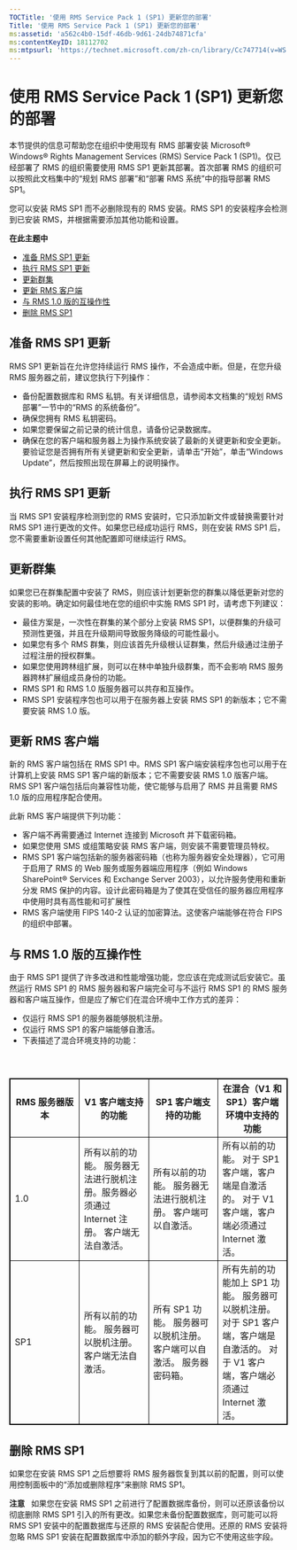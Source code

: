 ```yaml
---
TOCTitle: '使用 RMS Service Pack 1 (SP1) 更新您的部署'
Title: '使用 RMS Service Pack 1 (SP1) 更新您的部署'
ms:assetid: 'a562c4b0-15df-46db-9d61-24db74871cfa'
ms:contentKeyID: 18112702
ms:mtpsurl: 'https://technet.microsoft.com/zh-cn/library/Cc747714(v=WS.10)'
---
```


使用 RMS Service Pack 1 (SP1) 更新您的部署
==========================================

本节提供的信息可帮助您在组织中使用现有 RMS 部署安装 Microsoft® Windows® Rights Management Services (RMS) Service Pack 1 (SP1)。仅已经部署了 RMS 的组织需要使用 RMS SP1 更新其部署。首次部署 RMS 的组织可以按照此文档集中的“规划 RMS 部署”和“部署 RMS 系统”中的指导部署 RMS SP1。

您可以安装 RMS SP1 而不必删除现有的 RMS 安装。RMS SP1 的安装程序会检测到已安装 RMS，并根据需要添加其他功能和设置。

**在此主题中**

-   [准备 RMS SP1 更新](#bkmk_1)
-   [执行 RMS SP1 更新](#bkmk_2)
-   [更新群集](#bkmk_3)
-   [更新 RMS 客户端](#bkmk_4)
-   [与 RMS 1.0 版的互操作性](#bkmk_5)
-   [删除 RMS SP1](#bkmk_6)

<span id="BKMK_1"></span>
准备 RMS SP1 更新
-----------------

RMS SP1 更新旨在允许您持续运行 RMS 操作，不会造成中断。但是，在您升级 RMS 服务器之前，建议您执行下列操作：

-   备份配置数据库和 RMS 私钥。有关详细信息，请参阅本文档集的“规划 RMS 部署”一节中的“RMS 的系统备份”。
-   确保您拥有 RMS 私钥密码。
-   如果您要保留之前记录的统计信息，请备份记录数据库。
-   确保在您的客户端和服务器上为操作系统安装了最新的关键更新和安全更新。要验证您是否拥有所有关键更新和安全更新，请单击“开始”，单击“Windows Update”，然后按照出现在屏幕上的说明操作。

<span id="BKMK_2"></span>
执行 RMS SP1 更新
-----------------

当 RMS SP1 安装程序检测到您的 RMS 安装时，它只添加新文件或替换需要针对 RMS SP1 进行更改的文件。如果您已经成功运行 RMS，则在安装 RMS SP1 后，您不需要重新设置任何其他配置即可继续运行 RMS。

<span id="BKMK_3"></span>
更新群集
--------

如果您已在群集配置中安装了 RMS，则应该计划更新您的群集以降低更新对您的安装的影响。确定如何最佳地在您的组织中实施 RMS SP1 时，请考虑下列建议：

-   最佳方案是，一次性在群集的某个部分上安装 RMS SP1，以便群集的升级可预测性更强，并且在升级期间导致服务降级的可能性最小。
-   如果您有多个 RMS 群集，则应该首先升级根认证群集，然后升级通过注册子过程注册的授权群集。
-   如果您使用跨林组扩展，则可以在林中单独升级群集，而不会影响 RMS 服务器跨林扩展组成员身份的功能。
-   RMS SP1 和 RMS 1.0 版服务器可以共存和互操作。
-   RMS SP1 安装程序包也可以用于在服务器上安装 RMS SP1 的新版本；它不需要安装 RMS 1.0 版。

<span id="BKMK_4"></span>
更新 RMS 客户端
---------------

新的 RMS 客户端包括在 RMS SP1 中。RMS SP1 客户端安装程序包也可以用于在计算机上安装 RMS SP1 客户端的新版本；它不需要安装 RMS 1.0 版客户端。RMS SP1 客户端包括后向兼容性功能，使它能够与启用了 RMS 并且需要 RMS 1.0 版的应用程序配合使用。

此新 RMS 客户端提供下列功能：

-   客户端不再需要通过 Internet 连接到 Microsoft 并下载密码箱。
-   如果您使用 SMS 或组策略安装 RMS 客户端，则安装不需要管理员特权。
-   RMS SP1 客户端包括新的服务器密码箱（也称为服务器安全处理器），它可用于启用了 RMS 的 Web 服务或服务器端应用程序（例如 Windows SharePoint® Services 和 Exchange Server 2003），以允许服务使用和重新分发 RMS 保护的内容。设计此密码箱是为了使其在受信任的服务器应用程序中使用时具有高性能和可扩展性
-   RMS 客户端使用 FIPS 140-2 认证的加密算法。这使客户端能够在符合 FIPS 的组织中部署。

<span id="BKMK_5"></span>
与 RMS 1.0 版的互操作性
-----------------------

由于 RMS SP1 提供了许多改进和性能增强功能，您应该在完成测试后安装它。虽然运行 RMS SP1 的 RMS 服务器和客户端完全可与不运行 RMS SP1 的 RMS 服务器和客户端互操作，但是应了解它们在混合环境中工作方式的差异：

-   仅运行 RMS SP1 的服务器能够脱机注册。
-   仅运行 RMS SP1 的客户端能够自激活。
-   下表描述了混合环境支持的功能：

###  

 
<p> </p> <table style="border:1px solid black;">
<colgroup>
<col width="25%" />
<col width="25%" />
<col width="25%" />
<col width="25%" />
</colgroup>
<thead>
<tr class="header">
<th style="border:1px solid black;" >RMS 服务器版本</th>
<th style="border:1px solid black;" >V1 客户端支持的功能</th>
<th style="border:1px solid black;" >SP1 客户端支持的功能</th>
<th style="border:1px solid black;" >在混合（V1 和 SP1）客户端环境中支持的功能</th>
</tr>
</thead>
<tbody>
<tr class="odd">
<td style="border:1px solid black;">1.0</td>
<td style="border:1px solid black;">所有以前的功能。
服务器无法进行脱机注册。服务器必须通过 Internet 注册。
客户端无法自激活。</td>
<td style="border:1px solid black;">所有以前的功能。
服务器无法进行脱机注册。
客户端可以自激活。</td>
<td style="border:1px solid black;">所有以前的功能。
对于 SP1 客户端，客户端是自激活的。
对于 V1 客户端，客户端必须通过 Internet 激活。</td>
</tr>
<tr class="even">
<td style="border:1px solid black;">SP1</td>
<td style="border:1px solid black;">所有以前的功能。
服务器可以脱机注册。
客户端无法自激活。</td>
<td style="border:1px solid black;">所有 SP1 功能。
服务器可以脱机注册。
客户端可以自激活。
服务器密码箱。</td>
<td style="border:1px solid black;">所有先前的功能加上 SP1 功能。
服务器可以脱机注册。
对于 SP1 客户端，客户端是自激活的。
对于 V1 客户端，客户端必须通过 Internet 激活。</td>
</tr>
</tbody>
</table>
 

<span id="BKMK_6"></span>
删除 RMS SP1
------------

如果您在安装 RMS SP1 之后想要将 RMS 服务器恢复到其以前的配置，则可以使用控制面板中的“添加或删除程序”来删除 RMS SP1。

**注意**   如果您在安装 RMS SP1 之前进行了配置数据库备份，则可以还原该备份以彻底删除 RMS SP1 引入的所有更改。如果您未备份配置数据库，则可能可以将 RMS SP1 安装中的配置数据库与还原的 RMS 安装配合使用。还原的 RMS 安装将忽略 RMS SP1 安装在配置数据库中添加的额外字段，因为它不使用这些字段。
